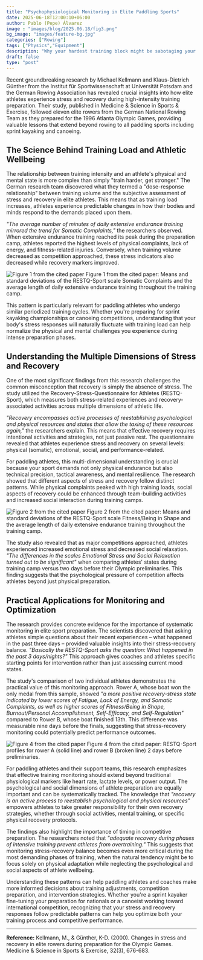 ```yaml
---
title: "Psychophysiological Monitoring in Elite Paddling Sports"
date: 2025-06-18T12:00:10+06:00
author: Pablo (Pepe) Álvarez
image : "images/blog/2025.06.18/fig3.png"
bg_image: "images/feature-bg.jpg"
categories: ["Rowing"]
tags: ["Physics","Equipment"]
description: "Why your hardest training block might be sabotaging your race performance (and how to fix it)."
draft: false
type: "post"
---
```


Recent groundbreaking research by Michael Kellmann and Klaus-Dietrich Günther from the Institut für Sportwissenschaft at Universität Potsdam and the German Rowing Association has revealed crucial insights into how elite athletes experience stress and recovery during high-intensity training preparation. Their study, published in Medicine & Science in Sports & Exercise, followed eleven elite rowers from the German National Rowing Team as they prepared for the 1996 Atlanta Olympic Games, providing valuable lessons that extend beyond rowing to all paddling sports including sprint kayaking and canoeing.

## The Science Behind Training Load and Athletic Wellbeing

The relationship between training intensity and an athlete's physical and mental state is more complex than simply "train harder, get stronger." The German research team discovered what they termed a "dose-response relationship" between training volume and the subjective assessment of stress and recovery in elite athletes. This means that as training load increases, athletes experience predictable changes in how their bodies and minds respond to the demands placed upon them.

*"The average number of minutes of daily extensive endurance training mirrored the trend for Somatic Complaints,"* the researchers observed. When extensive endurance training reached its peak during the preparation camp, athletes reported the highest levels of physical complaints, lack of energy, and fitness-related injuries. Conversely, when training volume decreased as competition approached, these stress indicators also decreased while recovery markers improved.

![Figure 1 from the cited paper](/images/blog/2025.06.18/fig1.png)
Figure 1 from the cited paper: Means and standard deviations of the RESTQ-Sport scale Somatic Complaints and the average length of daily extensive endurance training throughout the training camp.

This pattern is particularly relevant for paddling athletes who undergo similar periodized training cycles. Whether you're preparing for sprint kayaking championships or canoeing competitions, understanding that your body's stress responses will naturally fluctuate with training load can help normalize the physical and mental challenges you experience during intense preparation phases.

## Understanding the Multiple Dimensions of Stress and Recovery

One of the most significant findings from this research challenges the common misconception that recovery is simply the absence of stress. The study utilized the Recovery-Stress-Questionnaire for Athletes (RESTQ-Sport), which measures both stress-related experiences and recovery-associated activities across multiple dimensions of athletic life.

*"Recovery encompasses active processes of reestablishing psychological and physical resources and states that allow the taxing of these resources again,"* the researchers explain. This means that effective recovery requires intentional activities and strategies, not just passive rest. The questionnaire revealed that athletes experience stress and recovery on several levels: physical (somatic), emotional, social, and performance-related.

For paddling athletes, this multi-dimensional understanding is crucial because your sport demands not only physical endurance but also technical precision, tactical awareness, and mental resilience. The research showed that different aspects of stress and recovery follow distinct patterns. While physical complaints peaked with high training loads, social aspects of recovery could be enhanced through team-building activities and increased social interaction during training camps.

![Figure 2 from the cited paper](/images/blog/2025.06.18/fig2.png)
Figure 2 from the cited paper: Means and standard deviations of the RESTQ-Sport scale Fitness/Being in Shape and the average length of daily extensive endurance training throughout the training camp.

The study also revealed that as major competitions approached, athletes experienced increased emotional stress and decreased social relaxation. *"The differences in the scales Emotional Stress and Social Relaxation turned out to be significant"* when comparing athletes' states during training camp versus two days before their Olympic preliminaries. This finding suggests that the psychological pressure of competition affects athletes beyond just physical preparation.

## Practical Applications for Monitoring and Optimization

The research provides concrete evidence for the importance of systematic monitoring in elite sport preparation. The scientists discovered that asking athletes simple questions about their recent experiences – what happened in the past three days – provided valuable insights into their stress-recovery balance. *"Basically the RESTQ-Sport asks the question: What happened in the past 3 days/nights?"* This approach gives coaches and athletes specific starting points for intervention rather than just assessing current mood states.

The study's comparison of two individual athletes demonstrates the practical value of this monitoring approach. Rower A, whose boat won the only medal from this sample, showed *"a more positive recovery-stress state indicated by lower scores of Fatigue, Lack of Energy, and Somatic Complaints, as well as higher scores of Fitness/Being in Shape, Burnout/Personal Accomplishment, Self-Efficacy, and Self-Regulation"* compared to Rower B, whose boat finished 13th. This difference was measurable nine days before the finals, suggesting that stress-recovery monitoring could potentially predict performance outcomes.

![Figure 4 from the cited paper](/images/blog/2025.06.18/fig4.png)
Figure 4 from the cited paper: RESTQ-Sport profiles for rower A (solid line) and rower B (broken line) 2 days before preliminaries.

For paddling athletes and their support teams, this research emphasizes that effective training monitoring should extend beyond traditional physiological markers like heart rate, lactate levels, or power output. The psychological and social dimensions of athlete preparation are equally important and can be systematically tracked. The knowledge that *"recovery is an active process to reestablish psychological and physical resources"* empowers athletes to take greater responsibility for their own recovery strategies, whether through social activities, mental training, or specific physical recovery protocols.

The findings also highlight the importance of timing in competitive preparation. The researchers noted that *"adequate recovery during phases of intensive training prevent athletes from overtraining."* This suggests that monitoring stress-recovery balance becomes even more critical during the most demanding phases of training, when the natural tendency might be to focus solely on physical adaptation while neglecting the psychological and social aspects of athlete wellbeing.

Understanding these patterns can help paddling athletes and coaches make more informed decisions about training adjustments, competition preparation, and intervention strategies. Whether you're a sprint kayaker fine-tuning your preparation for nationals or a canoeist working toward international competition, recognizing that your stress and recovery responses follow predictable patterns can help you optimize both your training process and competitive performance.

---

**Reference:** Kellmann, M., & Günther, K-D. (2000). Changes in stress and recovery in elite rowers during preparation for the Olympic Games. Medicine & Science in Sports & Exercise, 32(3), 676-683.